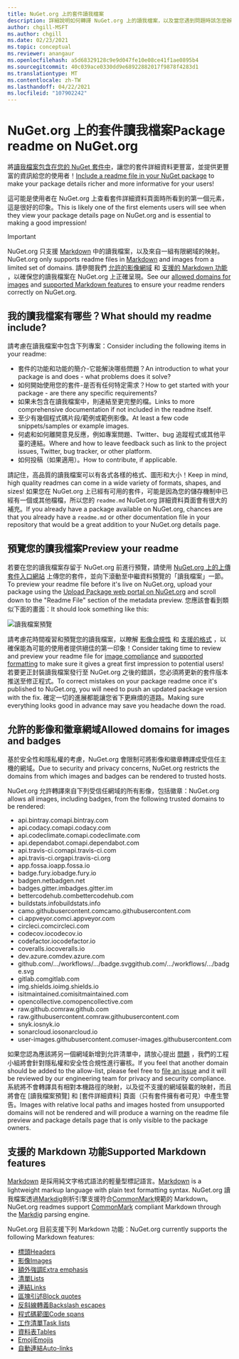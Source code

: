```yaml
---
title: NuGet.org 上的套件讀我檔案
description: 詳細說明如何轉譯 NuGet.org 上的讀我檔案，以及當您遇到問題時該怎麼辦。
author: chgill-MSFT
ms.author: chgill
ms.date: 02/23/2021
ms.topic: conceptual
ms.reviewer: anangaur
ms.openlocfilehash: a5d68329128c9e9d047fe10e08ce41f1ae0895b4
ms.sourcegitcommit: 40c039ace0330dd9e68922882017f9878f4283d1
ms.translationtype: MT
ms.contentlocale: zh-TW
ms.lasthandoff: 04/22/2021
ms.locfileid: "107902242"
---
```

# <a name="package-readme-on-nugetorg"></a><span data-ttu-id="8c9cf-103">NuGet.org 上的套件讀我檔案</span><span class="sxs-lookup"><span data-stu-id="8c9cf-103">Package readme on NuGet.org</span></span>

<span data-ttu-id="8c9cf-104">將[讀我檔案包含在您的 NuGet 套件中](https://docs.microsoft.com/nuget/reference/msbuild-targets#packagereadmefile)，讓您的套件詳細資料更豐富，並提供更豐富的資訊給您的使用者！</span><span class="sxs-lookup"><span data-stu-id="8c9cf-104">[Include a readme file in your NuGet package](https://docs.microsoft.com/nuget/reference/msbuild-targets#packagereadmefile) to make your package details richer and more informative for your users!</span></span>

<span data-ttu-id="8c9cf-105">這可能是使用者在 NuGet.org 上查看套件詳細資料頁面時所看到的第一個元素，這是很好的印象。</span><span class="sxs-lookup"><span data-stu-id="8c9cf-105">This is likely one of the first elements users will see when they view your package details page on NuGet.org and is essential to making a good impression!</span></span>

> [!IMPORTANT]
> <span data-ttu-id="8c9cf-106">NuGet.org 只支援 [Markdown](https://daringfireball.net/projects/markdown/) 中的讀我檔案，以及來自一組有限網域的映射。</span><span class="sxs-lookup"><span data-stu-id="8c9cf-106">NuGet.org only supports readme files in [Markdown](https://daringfireball.net/projects/markdown/) and images from a limited set of domains.</span></span> <span data-ttu-id="8c9cf-107">請參閱我們 [允許的影像網域](#allowed-domains-for-images-and-badges) 和 [支援的 Markdown 功能](#supported-markdown-features) ，以確保您的讀我檔案在 NuGet.org 上正確呈現。</span><span class="sxs-lookup"><span data-stu-id="8c9cf-107">See our [allowed domains for images](#allowed-domains-for-images-and-badges) and [supported Markdown features](#supported-markdown-features) to ensure your readme renders correctly on NuGet.org.</span></span>

## <a name="what-should-my-readme-include"></a><span data-ttu-id="8c9cf-108">我的讀我檔案有哪些？</span><span class="sxs-lookup"><span data-stu-id="8c9cf-108">What should my readme include?</span></span>

<span data-ttu-id="8c9cf-109">請考慮在讀我檔案中包含下列專案：</span><span class="sxs-lookup"><span data-stu-id="8c9cf-109">Consider including the following items in your readme:</span></span>
* <span data-ttu-id="8c9cf-110">套件的功能和功能的簡介-它能解決哪些問題？</span><span class="sxs-lookup"><span data-stu-id="8c9cf-110">An introduction to what your package is and does - what problems does it solve?</span></span>
* <span data-ttu-id="8c9cf-111">如何開始使用您的套件-是否有任何特定需求？</span><span class="sxs-lookup"><span data-stu-id="8c9cf-111">How to get started with your package - are there any specific requirements?</span></span>
* <span data-ttu-id="8c9cf-112">如果未包含在讀我檔案中，則連結至更完整的檔。</span><span class="sxs-lookup"><span data-stu-id="8c9cf-112">Links to more comprehensive documentation if not included in the readme itself.</span></span>
* <span data-ttu-id="8c9cf-113">至少有幾個程式碼片段/範例或範例影像。</span><span class="sxs-lookup"><span data-stu-id="8c9cf-113">At least a few code snippets/samples or example images.</span></span>
* <span data-ttu-id="8c9cf-114">何處和如何離開意見反應，例如專案問題、Twitter、bug 追蹤程式或其他平臺的連結。</span><span class="sxs-lookup"><span data-stu-id="8c9cf-114">Where and how to leave feedback such as link to the project issues, Twitter, bug tracker, or other platform.</span></span>
* <span data-ttu-id="8c9cf-115">如何投稿（如果適用）。</span><span class="sxs-lookup"><span data-stu-id="8c9cf-115">How to contribute, if applicable.</span></span>

<span data-ttu-id="8c9cf-116">請記住，高品質的讀我檔案可以有各式各樣的格式、圖形和大小！</span><span class="sxs-lookup"><span data-stu-id="8c9cf-116">Keep in mind, high quality readmes can come in a wide variety of formats, shapes, and sizes!</span></span> <span data-ttu-id="8c9cf-117">如果您在 NuGet.org 上已經有可用的套件，可能是因為您的儲存機制中已經有一個或其他檔檔，所以您的 `readme.md` NuGet.org 詳細資料頁面會有很大的補充。</span><span class="sxs-lookup"><span data-stu-id="8c9cf-117">If you already have a package available on NuGet.org, chances are that you already have a `readme.md` or other documentation file in your repository that would be a great addition to your NuGet.org details page.</span></span>

## <a name="preview-your-readme"></a><span data-ttu-id="8c9cf-118">預覽您的讀我檔案</span><span class="sxs-lookup"><span data-stu-id="8c9cf-118">Preview your readme</span></span>

<span data-ttu-id="8c9cf-119">若要在您的讀我檔案存留于 NuGet.org 前進行預覽，請使用 [NuGet.org 上的上傳套件入口網站](https://docs.microsoft.com/nuget/nuget-org/publish-a-package#web-portal-use-the-upload-package-tab-on-nugetorg) 上傳您的套件，並向下滾動至中繼資料預覽的「讀我檔案」一節。</span><span class="sxs-lookup"><span data-stu-id="8c9cf-119">To preview your readme file before it's live on NuGet.org, upload your package using the [Upload Package web portal on NuGet.org](https://docs.microsoft.com/nuget/nuget-org/publish-a-package#web-portal-use-the-upload-package-tab-on-nugetorg) and scroll down to the "Readme File" section of the metadata preview.</span></span> <span data-ttu-id="8c9cf-120">您應該會看到類似下面的畫面：</span><span class="sxs-lookup"><span data-stu-id="8c9cf-120">It should look something like this:</span></span>

![讀我檔案預覽](media\readme-upload-preview.PNG)

<span data-ttu-id="8c9cf-122">請考慮花時間複習和預覽您的讀我檔案，以瞭解 [影像合規性](#allowed-domains-for-images-and-badges) 和 [支援的格式](#supported-markdown-features) ，以確保能為可能的使用者提供絕佳的第一印象！</span><span class="sxs-lookup"><span data-stu-id="8c9cf-122">Consider taking time to review and preview your readme file for [image compliance](#allowed-domains-for-images-and-badges) and [supported formatting](#supported-markdown-features) to make sure it gives a great first impression to potential users!</span></span> <span data-ttu-id="8c9cf-123">若要更正封裝讀我檔案發行至 NuGet.org 之後的錯誤，您必須將更新的套件版本推送至修正程式。</span><span class="sxs-lookup"><span data-stu-id="8c9cf-123">To correct mistakes on your package readme once it's published to NuGet.org, you will need to push an updated package version with the fix.</span></span> <span data-ttu-id="8c9cf-124">確定一切的進展都能讓您省下更麻煩的道路。</span><span class="sxs-lookup"><span data-stu-id="8c9cf-124">Making sure everything looks good in advance may save you headache down the road.</span></span>
## <a name="allowed-domains-for-images-and-badges"></a><span data-ttu-id="8c9cf-125">允許的影像和徽章網域</span><span class="sxs-lookup"><span data-stu-id="8c9cf-125">Allowed domains for images and badges</span></span>

<span data-ttu-id="8c9cf-126">基於安全性和隱私權的考慮，NuGet.org 會限制可將影像和徽章轉譯成受信任主機的網域。</span><span class="sxs-lookup"><span data-stu-id="8c9cf-126">Due to security and privacy concerns, NuGet.org restricts the domains from which images and badges can be rendered to trusted hosts.</span></span> 

<span data-ttu-id="8c9cf-127">NuGet.org 允許轉譯來自下列受信任網域的所有影像，包括徽章：</span><span class="sxs-lookup"><span data-stu-id="8c9cf-127">NuGet.org allows all images, including badges, from the following trusted domains to be rendered:</span></span>
* <span data-ttu-id="8c9cf-128">api.bintray.com</span><span class="sxs-lookup"><span data-stu-id="8c9cf-128">api.bintray.com</span></span>
* <span data-ttu-id="8c9cf-129">api.codacy.com</span><span class="sxs-lookup"><span data-stu-id="8c9cf-129">api.codacy.com</span></span>
* <span data-ttu-id="8c9cf-130">api.codeclimate.com</span><span class="sxs-lookup"><span data-stu-id="8c9cf-130">api.codeclimate.com</span></span>
* <span data-ttu-id="8c9cf-131">api.dependabot.com</span><span class="sxs-lookup"><span data-stu-id="8c9cf-131">api.dependabot.com</span></span>
* <span data-ttu-id="8c9cf-132">api.travis-ci.com</span><span class="sxs-lookup"><span data-stu-id="8c9cf-132">api.travis-ci.com</span></span>
* <span data-ttu-id="8c9cf-133">api.travis-ci.org</span><span class="sxs-lookup"><span data-stu-id="8c9cf-133">api.travis-ci.org</span></span>
* <span data-ttu-id="8c9cf-134">app.fossa.io</span><span class="sxs-lookup"><span data-stu-id="8c9cf-134">app.fossa.io</span></span>
* <span data-ttu-id="8c9cf-135">badge.fury.io</span><span class="sxs-lookup"><span data-stu-id="8c9cf-135">badge.fury.io</span></span>
* <span data-ttu-id="8c9cf-136">badgen.net</span><span class="sxs-lookup"><span data-stu-id="8c9cf-136">badgen.net</span></span>
* <span data-ttu-id="8c9cf-137">badges.gitter.im</span><span class="sxs-lookup"><span data-stu-id="8c9cf-137">badges.gitter.im</span></span>
* <span data-ttu-id="8c9cf-138">bettercodehub.com</span><span class="sxs-lookup"><span data-stu-id="8c9cf-138">bettercodehub.com</span></span>
* <span data-ttu-id="8c9cf-139">buildstats.info</span><span class="sxs-lookup"><span data-stu-id="8c9cf-139">buildstats.info</span></span>
* <span data-ttu-id="8c9cf-140">camo.githubusercontent.com</span><span class="sxs-lookup"><span data-stu-id="8c9cf-140">camo.githubusercontent.com</span></span>
* <span data-ttu-id="8c9cf-141">ci.appveyor.com</span><span class="sxs-lookup"><span data-stu-id="8c9cf-141">ci.appveyor.com</span></span>
* <span data-ttu-id="8c9cf-142">circleci.com</span><span class="sxs-lookup"><span data-stu-id="8c9cf-142">circleci.com</span></span>
* <span data-ttu-id="8c9cf-143">codecov.io</span><span class="sxs-lookup"><span data-stu-id="8c9cf-143">codecov.io</span></span>
* <span data-ttu-id="8c9cf-144">codefactor.io</span><span class="sxs-lookup"><span data-stu-id="8c9cf-144">codefactor.io</span></span>
* <span data-ttu-id="8c9cf-145">coveralls.io</span><span class="sxs-lookup"><span data-stu-id="8c9cf-145">coveralls.io</span></span>
* <span data-ttu-id="8c9cf-146">dev.azure.com</span><span class="sxs-lookup"><span data-stu-id="8c9cf-146">dev.azure.com</span></span>
* <span data-ttu-id="8c9cf-147">github.com/.../workflows/.../badge.svg</span><span class="sxs-lookup"><span data-stu-id="8c9cf-147">github.com/.../workflows/.../badge.svg</span></span>
* <span data-ttu-id="8c9cf-148">gitlab.com</span><span class="sxs-lookup"><span data-stu-id="8c9cf-148">gitlab.com</span></span>
* <span data-ttu-id="8c9cf-149">img.shields.io</span><span class="sxs-lookup"><span data-stu-id="8c9cf-149">img.shields.io</span></span>
* <span data-ttu-id="8c9cf-150">isitmaintained.com</span><span class="sxs-lookup"><span data-stu-id="8c9cf-150">isitmaintained.com</span></span>
* <span data-ttu-id="8c9cf-151">opencollective.com</span><span class="sxs-lookup"><span data-stu-id="8c9cf-151">opencollective.com</span></span>
* <span data-ttu-id="8c9cf-152">raw.github.com</span><span class="sxs-lookup"><span data-stu-id="8c9cf-152">raw.github.com</span></span>
* <span data-ttu-id="8c9cf-153">raw.githubusercontent.com</span><span class="sxs-lookup"><span data-stu-id="8c9cf-153">raw.githubusercontent.com</span></span>
* <span data-ttu-id="8c9cf-154">snyk.io</span><span class="sxs-lookup"><span data-stu-id="8c9cf-154">snyk.io</span></span>
* <span data-ttu-id="8c9cf-155">sonarcloud.io</span><span class="sxs-lookup"><span data-stu-id="8c9cf-155">sonarcloud.io</span></span>
* <span data-ttu-id="8c9cf-156">user-images.githubusercontent.com</span><span class="sxs-lookup"><span data-stu-id="8c9cf-156">user-images.githubusercontent.com</span></span>

<span data-ttu-id="8c9cf-157">如果您認為應該將另一個網域新增到允許清單中，請放心提出 [問題](https://github.com/NuGet/NuGetGallery/issues) ，我們的工程小組將會針對隱私權和安全性合規性進行審核。</span><span class="sxs-lookup"><span data-stu-id="8c9cf-157">If you feel that another domain should be added to the allow-list, please feel free to [file an issue](https://github.com/NuGet/NuGetGallery/issues) and it will be reviewed by our engineering team for privacy and security compliance.</span></span> <span data-ttu-id="8c9cf-158">系統將不會轉譯具有相對本機路徑的映射，以及從不支援的網域裝載的映射，而且將會在 [讀我檔案預覽] 和 [套件詳細資料] 頁面（只有套件擁有者可見）中產生警告。</span><span class="sxs-lookup"><span data-stu-id="8c9cf-158">Images with relative local paths and images hosted from unsupported domains will not be rendered and will produce a warning on the readme file preview and package details page that is only visible to the package owners.</span></span>

## <a name="supported-markdown-features"></a><span data-ttu-id="8c9cf-159">支援的 Markdown 功能</span><span class="sxs-lookup"><span data-stu-id="8c9cf-159">Supported Markdown features</span></span>
<span data-ttu-id="8c9cf-160">[Markdown](https://daringfireball.net/projects/markdown/) 是採用純文字格式語法的輕量型標記語言。</span><span class="sxs-lookup"><span data-stu-id="8c9cf-160">[Markdown](https://daringfireball.net/projects/markdown/) is a lightweight markup language with plain text formatting syntax.</span></span> <span data-ttu-id="8c9cf-161">NuGet.org 讀我檔案透過[Markdig](https://github.com/lunet-io/markdig)剖析引擎支援符合[CommonMark](https://commonmark.org/)規範的 Markdown。</span><span class="sxs-lookup"><span data-stu-id="8c9cf-161">NuGet.org readmes support [CommonMark](https://commonmark.org/) compliant Markdown through the [Markdig](https://github.com/lunet-io/markdig) parsing engine.</span></span>

<span data-ttu-id="8c9cf-162">NuGet.org 目前支援下列 Markdown 功能：</span><span class="sxs-lookup"><span data-stu-id="8c9cf-162">NuGet.org currently supports the following Markdown features:</span></span>
* [<span data-ttu-id="8c9cf-163">標頭</span><span class="sxs-lookup"><span data-stu-id="8c9cf-163">Headers</span></span>](https://spec.commonmark.org/0.29/#atx-headings)
* [<span data-ttu-id="8c9cf-164">影像</span><span class="sxs-lookup"><span data-stu-id="8c9cf-164">Images</span></span>](https://spec.commonmark.org/0.29/#images)
* [<span data-ttu-id="8c9cf-165">額外強調</span><span class="sxs-lookup"><span data-stu-id="8c9cf-165">Extra emphasis</span></span>](https://github.com/xoofx/markdig/blob/master/src/Markdig.Tests/Specs/EmphasisExtraSpecs.md)
* [<span data-ttu-id="8c9cf-166">清單</span><span class="sxs-lookup"><span data-stu-id="8c9cf-166">Lists</span></span>](https://spec.commonmark.org/0.29/#lists)
* [<span data-ttu-id="8c9cf-167">連結</span><span class="sxs-lookup"><span data-stu-id="8c9cf-167">Links</span></span>](https://spec.commonmark.org/0.29/#links)
* [<span data-ttu-id="8c9cf-168">區塊引述</span><span class="sxs-lookup"><span data-stu-id="8c9cf-168">Block quotes</span></span>](https://spec.commonmark.org/0.29/#block-quotes)
* [<span data-ttu-id="8c9cf-169">反斜線轉義</span><span class="sxs-lookup"><span data-stu-id="8c9cf-169">Backslash escapes</span></span>](https://spec.commonmark.org/0.29/#backslash-escapes)
* [<span data-ttu-id="8c9cf-170">程式碼範圍</span><span class="sxs-lookup"><span data-stu-id="8c9cf-170">Code spans</span></span>](https://spec.commonmark.org/0.29/#code-spans)
* [<span data-ttu-id="8c9cf-171">工作清單</span><span class="sxs-lookup"><span data-stu-id="8c9cf-171">Task lists</span></span>](https://github.com/xoofx/markdig/blob/master/src/Markdig.Tests/Specs/TaskListSpecs.md)
* [<span data-ttu-id="8c9cf-172">資料表</span><span class="sxs-lookup"><span data-stu-id="8c9cf-172">Tables</span></span>](https://github.com/xoofx/markdig/blob/master/src/Markdig.Tests/Specs/PipeTableSpecs.md)
* [<span data-ttu-id="8c9cf-173">Emoji</span><span class="sxs-lookup"><span data-stu-id="8c9cf-173">Emojis</span></span>](https://github.com/xoofx/markdig/blob/master/src/Markdig.Tests/Specs/EmojiSpecs.md)
* [<span data-ttu-id="8c9cf-174">自動連結</span><span class="sxs-lookup"><span data-stu-id="8c9cf-174">Auto-links</span></span>](https://github.com/xoofx/markdig/blob/master/src/Markdig.Tests/Specs/AutoLinks.md)

